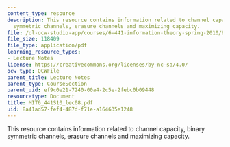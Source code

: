 ```yaml
---
content_type: resource
description: This resource contains information related to channel capacity, binary
  symmetric channels, erasure channels and maximizing capacity.
file: /ol-ocw-studio-app/courses/6-441-information-theory-spring-2010/8a41ad57fef4487df71ea164635e1248_MIT6_441S10_lec08.pdf
file_size: 118409
file_type: application/pdf
learning_resource_types:
- Lecture Notes
license: https://creativecommons.org/licenses/by-nc-sa/4.0/
ocw_type: OCWFile
parent_title: Lecture Notes
parent_type: CourseSection
parent_uid: ef9c0e21-7240-00a4-2c5e-2febc0b09448
resourcetype: Document
title: MIT6_441S10_lec08.pdf
uid: 8a41ad57-fef4-487d-f71e-a164635e1248
---
```

This resource contains information related to channel capacity, binary symmetric channels, erasure channels and maximizing capacity.
